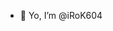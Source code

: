 - 👋 Yo, I’m @iRoK604
  

<!---
iRoK604/iRoK604 is a ✨ special ✨ repository because its `README.md` (this file) appears on your GitHub profile.
You can click the Preview link to take a look at your changes.
--->
